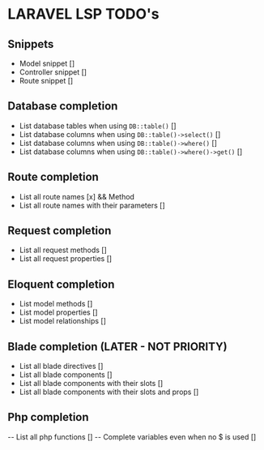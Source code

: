 # LARAVEL LSP TODO's


## Snippets

- Model snippet []
- Controller snippet []
- Route snippet []


## Database completion

- List database tables when using `DB::table()` []
- List database columns when using `DB::table()->select()` []
- List database columns when using `DB::table()->where()` []
- List database columns when using `DB::table()->where()->get()` []

## Route completion

- List all route names [x] && Method
- List all route names with their parameters []

## Request completion

- List all request methods []
- List all request properties []

## Eloquent completion

- List model methods []
- List model properties []
- List model relationships []

## Blade completion (LATER - NOT PRIORITY)

- List all blade directives []
- List all blade components []
- List all blade components with their slots []
- List all blade components with their slots and props []


## Php completion

-- List all php functions []
-- Complete variables even when no $ is used []
